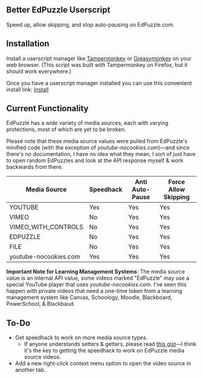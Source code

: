 ## Better EdPuzzle Userscript

Speed up, allow skipping, and stop auto-pausing on EdPuzzle.com.

## Installation

Install a userscript manager like [Tampermonkey](https://tampermonkey.net/) or [Greasymonkey](https://greasespot.net/) on your web browser. (This script was built with Tampermonkey on Firefox, but it should work everywhere.)

Once you have a userscript manager installed you can use this convenient install link:
[Install](https://github.com/Enchoseon/better-edpuzzle-userscript/raw/main/better-edpuzzle-userscript.user.js)

## Current Functionality

EdPuzzle has a wide variety of media sources, each with varying protections, most of which are yet to be broken.

Please note that these media source values were pulled from EdPuzzle's minified code (with the exception of *youtube-nocookies.com*)—and since there's no documentation, I have no idea what they mean, I sort of just have to open random EdPuzzles and look at the API response myself & work backwards from there.

**Media Source**        | **Speedhack** | **Anti Auto-Pause** | **Force Allow Skipping** |
------------------------|---------------|---------------------|--------------------------|
YOUTUBE                 | Yes           | Yes                 | Yes                      |
VIMEO                   | No            | Yes                 | Yes                      |
VIMEO_WITH_CONTROLS     | No            | Yes                 | Yes                      |
EDPUZZLE                | No            | Yes                 | Yes                      |
FILE                    | No            | Yes                 | Yes                      |
youtube-nocookies.com   | Yes           | Yes                 | Yes                      |

**Important Note for Learning Management Systems**: The media source value is an internal API value, some videos marked "EdPuzzle" may use a special YouTube player that uses *youtube-nocookies.com*. I've seen this happen with private videos that need a one-time token from a learning management system like Canvas, Schoology, Moodle, Blackboard, PowerSchool, & Blackbaud.

## To-Do

- Get speedhack to work on more media source types.
  - If anyone understands setters & getters, please read [this gist](https://gist.github.com/SheepTester/a5009c402d58117b167049faa274de52)—I think it's the key to getting the speedhack to work on EdPuzzle media source videos.
- Add a new right-click context menu option to open the video source in another tab.
